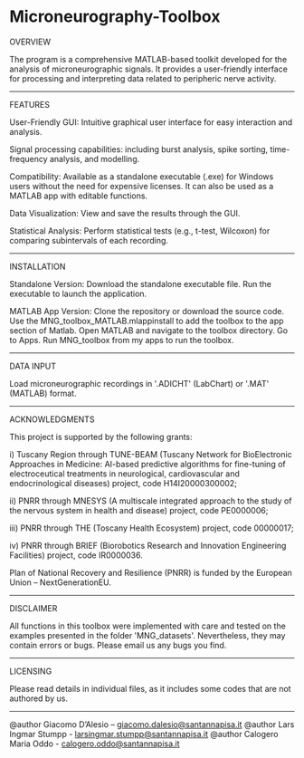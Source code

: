 # Microneurography-Toolbox

OVERVIEW

The program is a comprehensive MATLAB-based toolkit developed for the analysis of microneurographic signals. It provides a user-friendly interface for processing and interpreting data related to peripheric nerve activity.
_____________________________________

FEATURES

User-Friendly GUI: Intuitive graphical user interface for easy interaction and analysis.

Signal processing capabilities: including burst analysis, spike sorting, time-frequency analysis, and modelling.

Compatibility: Available as a standalone executable (.exe) for Windows users without the need for expensive licenses. It can also be used as a MATLAB app with editable functions.

Data Visualization: View and save the results through the GUI.

Statistical Analysis: Perform statistical tests (e.g., t-test, Wilcoxon) for comparing subintervals of each recording.
_____________________________________

INSTALLATION

Standalone Version:
Download the standalone executable file.
Run the executable to launch the application.

MATLAB App Version:
Clone the repository or download the source code.
Use the MNG_toolbox_MATLAB.mlappinstall to add the toolbox to the app section of Matlab.
Open MATLAB and navigate to the toolbox directory. 
Go to Apps. Run MNG_toolbox from my apps to run the toolbox. 
_____________________________________

DATA INPUT

Load microneurographic recordings in '.ADICHT' (LabChart) or '.MAT' (MATLAB) format.
_____________________________________

ACKNOWLEDGMENTS

This project is supported by the following grants: 

i) Tuscany Region through TUNE-BEAM (Tuscany Network for BioElectronic Approaches in Medicine: AI-based predictive algorithms for fine-tuning of electroceutical treatments in neurological, cardiovascular and endocrinological diseases) project, code H14I20000300002; 

ii) PNRR through MNESYS (A multiscale integrated approach to the study of the nervous system in health and disease) project, code PE0000006; 

iii) PNRR through THE (Toscany Health Ecosystem) project, code 00000017; 

iv) PNRR through BRIEF (Biorobotics Research and Innovation Engineering Facilities) project, code IR0000036. 

Plan of National Recovery and Resilience (PNRR) is funded by the European Union – NextGenerationEU.

_____________________________________

DISCLAIMER

All functions in this toolbox were implemented with care and tested on the examples presented in the folder 'MNG_datasets'. Nevertheless, they may contain errors or bugs. Please email us any bugs you find.
_____________________________________

LICENSING

Please read details in individual files, as it includes some codes that are not authored by us.
_____________________________________

@author Giacomo D’Alesio – giacomo.dalesio@santannapisa.it
@author Lars Ingmar Stumpp - larsingmar.stumpp@santannapisa.it 
@author Calogero Maria Oddo - calogero.oddo@santannapisa.it 

